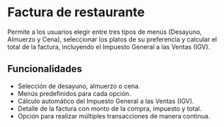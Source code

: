 # Factura de restaurante
Permite a los usuarios elegir entre tres tipos de menús (Desayuno, Almuerzo y Cena), seleccionar los platos de su preferencia y calcular el total de la factura, incluyendo el Impuesto General a las Ventas (IGV).

## Funcionalidades

- Selección de desayuno, almuerzo o cena.
- Menús predefinidos para cada opción.
- Cálculo automático del Impuesto General a las Ventas (IGV).
- Detalle de la factura con monto de la compra, impuesto y total.
- Opción para realizar múltiples transacciones de manera continua.
